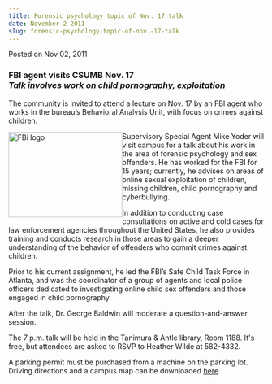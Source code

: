 ```yaml
---
title: Forensic psychology topic of Nov. 17 talk
date: November 2 2011
slug: forensic-psychology-topic-of-nov.-17-talk
---
```


 



<span class="date">Posted on Nov 02, 2011    </span>
<h3>FBI agent visits CSUMB Nov. 17<br>
<em>Talk involves work on child pornography, exploitation</em></br></h3>
<p>The community is invited to attend a lecture on Nov. 17 by an
FBI agent who works in the bureau&#x2019;s Behavioral Analysis Unit, with
focus on crimes against children.</p>
<p><img alt="FBi logo" src="https://news.csumb.edu/sites/default/files/65/attachments/news/images/fbi_and_seal.jpg" style="float:left; width:224px; height:168px">Supervisory Special
Agent Mike Yoder will visit campus for a talk about his work in the
area of forensic psychology and sex offenders. He has worked for
the FBI for 15 years; currently, he advises on areas of online
sexual exploitation of children, missing children, child
pornography and cyberbullying.</img></p>
<p>In addition to conducting case consultations on active and cold
cases for law enforcement agencies throughout the United States, he
also provides training and conducts research in those areas to gain
a deeper understanding of the behavior of offenders who commit
crimes against children.</p>
<p>Prior to his current assignment, he led the FBI&#x2019;s Safe Child
Task Force in Atlanta, and was the coordinator of a group of agents
and local police officers dedicated to investigating online child
sex offenders and those engaged in child pornography.</p>
<p>After the talk, Dr. George Baldwin will moderate a
question-and-answer session.&#xA0;</p>
<p>The 7 p.m. talk will be held in the Tanimura &amp; Antle
library, Room 1188. It&apos;s free, but attendees are asked to RSVP to
Heather Wilde at 582-4332.</p>
<p>A parking permit must be purchased from a machine on the parking
lot. Driving directions and a campus map can be downloaded <a href="https://csumb.edu/map" rel="nofollow">here</a>.</p>
<p>&#xA0;</p>
<p>&#xA0;</p>
<p><br>
&#xA0;</br></p>





```
